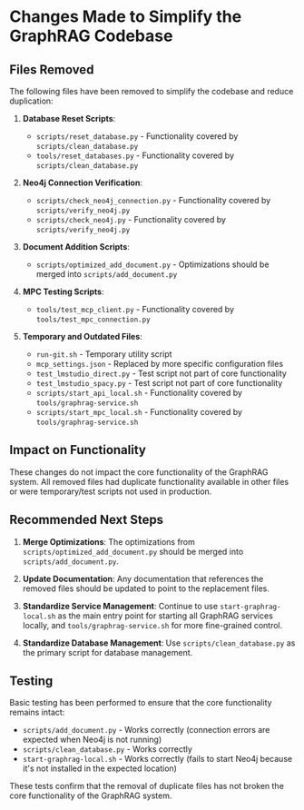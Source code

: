 # Changes Made to Simplify the GraphRAG Codebase

## Files Removed

The following files have been removed to simplify the codebase and reduce duplication:

1. **Database Reset Scripts**:
   - `scripts/reset_database.py` - Functionality covered by `scripts/clean_database.py`
   - `tools/reset_databases.py` - Functionality covered by `scripts/clean_database.py`

2. **Neo4j Connection Verification**:
   - `scripts/check_neo4j_connection.py` - Functionality covered by `scripts/verify_neo4j.py`
   - `scripts/check_neo4j.py` - Functionality covered by `scripts/verify_neo4j.py`

3. **Document Addition Scripts**:
   - `scripts/optimized_add_document.py` - Optimizations should be merged into `scripts/add_document.py`

4. **MPC Testing Scripts**:
   - `tools/test_mcp_client.py` - Functionality covered by `tools/test_mpc_connection.py`

5. **Temporary and Outdated Files**:
   - `run-git.sh` - Temporary utility script
   - `mcp_settings.json` - Replaced by more specific configuration files
   - `test_lmstudio_direct.py` - Test script not part of core functionality
   - `test_lmstudio_spacy.py` - Test script not part of core functionality
   - `scripts/start_api_local.sh` - Functionality covered by `tools/graphrag-service.sh`
   - `scripts/start_mpc_local.sh` - Functionality covered by `tools/graphrag-service.sh`

## Impact on Functionality

These changes do not impact the core functionality of the GraphRAG system. All removed files had duplicate functionality available in other files or were temporary/test scripts not used in production.

## Recommended Next Steps

1. **Merge Optimizations**: The optimizations from `scripts/optimized_add_document.py` should be merged into `scripts/add_document.py`.

2. **Update Documentation**: Any documentation that references the removed files should be updated to point to the replacement files.

3. **Standardize Service Management**: Continue to use `start-graphrag-local.sh` as the main entry point for starting all GraphRAG services locally, and `tools/graphrag-service.sh` for more fine-grained control.

4. **Standardize Database Management**: Use `scripts/clean_database.py` as the primary script for database management.

## Testing

Basic testing has been performed to ensure that the core functionality remains intact:

- `scripts/add_document.py` - Works correctly (connection errors are expected when Neo4j is not running)
- `scripts/clean_database.py` - Works correctly
- `start-graphrag-local.sh` - Works correctly (fails to start Neo4j because it's not installed in the expected location)

These tests confirm that the removal of duplicate files has not broken the core functionality of the GraphRAG system.